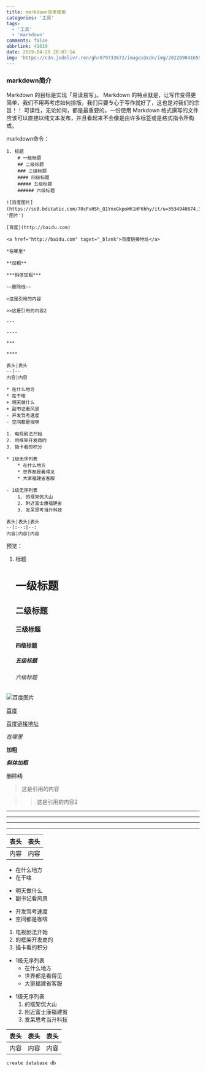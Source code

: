 ```yaml
---
title: markdown简单使用
categories: '工具'
tags:
  - '工具'
  - 'markdown'
comments: false
abbrlink: 41019
date: 2019-04-20 20:07:14
img: 'https://cdn.jsdelivr.ren/gh/879733672/images@cdn/img/202209041659262.jpg'
---
```

### markdown简介
Markdown 的目标是实现「易读易写」。
Markdown 的特点就是，让写作变得更简单，我们不用再考虑如何排版，我们只要专心于写作就好了，这也是对我们的宗旨！！
可读性，无论如何，都是最重要的。一份使用 Markdown 格式撰写的文件应该可以直接以纯文本发布，并且看起来不会像是由许多标签或是格式指令所构成。

markdown命令：
```
1. 标题
    # 一级标题
    ## 二级标题
    ### 三级标题
    #### 四级标题
    ##### 五级标题
    ###### 六级标题

![百度图片](https://ss0.bdstatic.com/70cFvHSh_Q1YnxGkpoWK1HF6hhy/it/u=3534940874,3350191940&fm=27&gp=0.jpg， '图片')

[百度](http://baidu.com)

<a href="http://baidu.com" taget="_blank">百度链接地址</a>

*在哪里*

**加粗**

***斜体加粗***

~~删除线~~

>这是引用的内容

>>这是引用的内容2

---

----

***

****

表头|表头
--|--
内容|内容

* 在什么地方
* 在干啥
+ 明天做什么
+ 副书记看风景
- 开发驾考速度
- 空间都是咖啡

1. 电视剧法开始
2. 的框架开发商的
3. 插卡看的积分

* 1级无序列表
    * 在什么地方
    * 世界都是看得见
    * 大家福建省客服

- 1级无序列表
    1. 的框架侃大山
    2. 附近富士康福建省
    3. 发呆思考当升科技

表头|表头|表头
--|:--:|--:
内容|内容|内容
```

预览：
1. 标题
    # 一级标题
    ## 二级标题
    ### 三级标题
    #### 四级标题
    ##### 五级标题
    ###### 六级标题

![百度图片](https://ss0.bdstatic.com/70cFvHSh_Q1YnxGkpoWK1HF6hhy/it/u=3534940874,3350191940&fm=27&gp=0.jpg， '图片')

[百度](http://baidu.com)

<a href="http://baidu.com" taget="_blank">百度链接地址</a>

*在哪里*

**加粗**

***斜体加粗***

~~删除线~~

>这是引用的内容

>>这是引用的内容2

---

----

***

****

表头|表头
--|--
内容|内容

* 在什么地方
* 在干啥
+ 明天做什么
+ 副书记看风景
- 开发驾考速度
- 空间都是咖啡

1. 电视剧法开始
2. 的框架开发商的
3. 插卡看的积分

* 1级无序列表
    * 在什么地方
    * 世界都是看得见
    * 大家福建省客服

- 1级无序列表
    1. 的框架侃大山
    2. 附近富士康福建省
    3. 发呆思考当升科技

表头|表头|表头
--|:--:|--:
内容|内容|内容

```
create database db
```